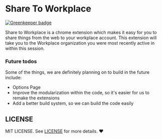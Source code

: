 # Share To Workplace

[![Greenkeeper badge](https://badges.greenkeeper.io/abdulhannanali/share-to-workplace.svg)](https://greenkeeper.io/)

Share to Workplace is a chrome extension which makes it easy for you to share things from the 
web to your workplace account. This extension will take you to the Workplace organization you were most
recently active in within this session. 

### Future todos
Some of the things, we are definitely planning on to build in the future include:
- Options Page
- Improve the modularization within the code, so it's easier for us to remake the extensions
- Add a better build system, so we can build the code easily

## LICENSE
MIT LICENSE. See [LICENSE](LICENSE) for more details. :heart: